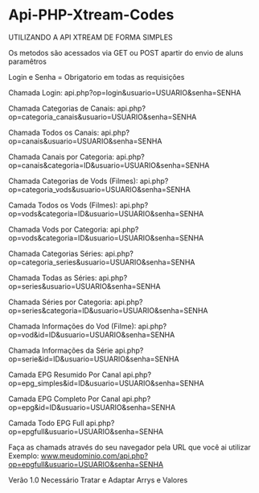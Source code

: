 # Api-PHP-Xtream-Codes
UTILIZANDO A API XTREAM DE FORMA SIMPLES
  
Os metodos são acessados via GET ou POST apartir do envio de aluns paramêtros
 
  Login e Senha = Obrigatorio em todas as requisições
 
  Chamada Login: 
  api.php?op=login&usuario=USUARIO&senha=SENHA
 
  Chamada Categorias de Canais:
  api.php?op=categoria_canais&usuario=USUARIO&senha=SENHA
 
  Chamada Todos os Canais:
  api.php?op=canais&usuario=USUARIO&senha=SENHA
 
  Chamada Canais por Categoria:
  api.php?op=canais&categoria=ID&usuario=USUARIO&senha=SENHA
 
  Chamada Categorias de Vods (Filmes):
  api.php?op=categoria_vods&usuario=USUARIO&senha=SENHA
 
  Camada Todos os Vods (Filmes):
  api.php?op=vods&categoria=ID&usuario=USUARIO&senha=SENHA
 
  Chamada Vods por Categoria:
  api.php?op=vods&categoria=ID&usuario=USUARIO&senha=SENHA
 
  Chamada Categorias Séries:
  api.php?op=categoria_series&usuario=USUARIO&senha=SENHA
 
  Chamada Todas as Séries:
  api.php?op=series&usuario=USUARIO&senha=SENHA
 
  Chamada Séries por Categoria:
  api.php?op=series&categoria=ID&usuario=USUARIO&senha=SENHA
 
  Chamada Informações do Vod (Filme):
  api.php?op=vod&id=ID&usuario=USUARIO&senha=SENHA
 
  Chamada Informações da Série
  api.php?op=serie&id=ID&usuario=USUARIO&senha=SENHA
 
  Camada EPG Resumido Por Canal
  api.php?op=epg_simples&id=ID&usuario=USUARIO&senha=SENHA
 
  Camada EPG Completo Por Canal
  api.php?op=epg&id=ID&usuario=USUARIO&senha=SENHA
 
  Camada Todo EPG Full
  api.php?op=epgfull&usuario=USUARIO&senha=SENHA
 
 
  Faça as chamads através do seu navegador pela URL que você ai utilizar 
  Exemplo: www.meudominio.com/api.php?op=epgfull&usuario=USUARIO&senha=SENHA
 
  Verão 1.0 
  Necessário Tratar e Adaptar Arrys e Valores
